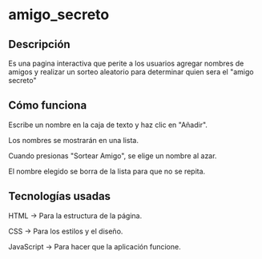 <h1> amigo_secreto </h1>

<h2> Descripción</h2>

<p>Es una pagina interactiva que perite a los usuarios agregar nombres de amigos y realizar un sorteo aleatorio para determinar quien sera el "amigo secreto" </p>

 <h2>Cómo funciona</h2>

<p>Escribe un nombre en la caja de texto y haz clic en "Añadir".</p>
<p>Los nombres se mostrarán en una lista.</p>
<p>Cuando presionas "Sortear Amigo", se elige un nombre al azar.</p>
<p>El nombre elegido se borra de la lista para que no se repita.</p>

<h2>Tecnologías usadas</h2>

<p>HTML → Para la estructura de la página.</p>
<p>CSS → Para los estilos y el diseño.</p>
<p>JavaScript → Para hacer que la aplicación funcione.</p>
